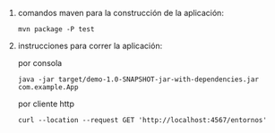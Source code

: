 1.  comandos maven para la construcción de la aplicación:

        mvn package -P test

2.  instrucciones para correr la aplicación: 

    por consola
    
        java -jar target/demo-1.0-SNAPSHOT-jar-with-dependencies.jar com.example.App
        
    por cliente http
    
        curl --location --request GET 'http://localhost:4567/entornos'